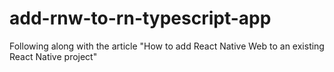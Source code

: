 # add-rnw-to-rn-typescript-app
Following along with the article "How to add React Native Web to an existing React Native project"
